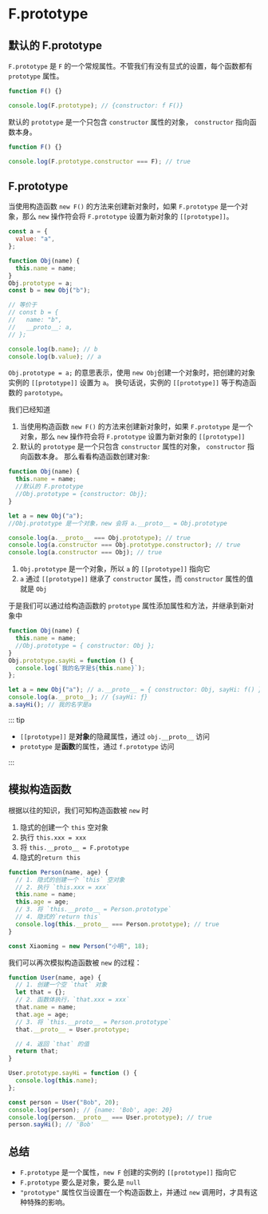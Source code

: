 # F.prototype

## 默认的 F.prototype

`F.prototype` 是 `F` 的一个常规属性。不管我们有没有显式的设置，每个函数都有 `prototype` 属性。

```javascript
function F() {}

console.log(F.prototype); // {constructor: f F()}
```

默认的 `prototype` 是一个只包含 `constructor` 属性的对象， `constructor` 指向函数本身。

```javascript
function F() {}

console.log(F.prototype.constructor === F); // true
```

## F.prototype

当使用构造函数 `new F()` 的方法来创建新对象时，如果 `F.prototype` 是一个对象，那么 `new` 操作符会将 `F.prototype` 设置为新对象的 `[[prototype]]`。

```javascript
const a = {
  value: "a",
};

function Obj(name) {
  this.name = name;
}
Obj.prototype = a;
const b = new Obj("b");

// 等价于
// const b = {
//   name: "b",
//   __proto__: a,
// };

console.log(b.name); // b
console.log(b.value); // a
```

`Obj.prototype = a;` 的意思表示，使用 `new Obj`创建一个对象时，把创建的对象实例的 `[[prototype]]` 设置为 `a`。
换句话说，实例的 `[[prototype]]` 等于构造函数的 `parototype`。

我们已经知道

1. 当使用构造函数 `new F()` 的方法来创建新对象时，如果 `F.prototype` 是一个对象，那么 `new` 操作符会将 `F.prototype` 设置为新对象的 `[[prototype]]`
2. 默认的 `prototype` 是一个只包含 `constructor` 属性的对象， `constructor` 指向函数本身。
   那么看看构造函数创建对象:

```javascript
function Obj(name) {
  this.name = name;
  //默认的 F.prototype
  //Obj.prototype = {constructor: Obj};
}

let a = new Obj("a");
//Obj.prototype 是一个对象，new 会将 a.__proto__ = Obj.prototype

console.log(a.__proto__ === Obj.prototype); // true
console.log(a.constructor === Obj.prototype.constructor); // true
console.log(a.constructor === Obj); // true
```

1. `Obj.prototype` 是一个对象，所以 `a` 的 `[[prototype]]` 指向它
2. `a` 通过 `[[prototype]]` 继承了 `constructor` 属性，而 `constructor` 属性的值就是 `Obj`

于是我们可以通过给构造函数的 `prototype` 属性添加属性和方法，并继承到新对象中

```javascript
function Obj(name) {
  this.name = name;
  //Obj.prototype = { constructor: Obj };
}
Obj.prototype.sayHi = function () {
  console.log(`我的名字是${this.name}`);
};

let a = new Obj("a"); // a.__proto__ = { constructor: Obj, sayHi: f() }
console.log(a.__proto__); // {sayHi: ƒ}
a.sayHi(); // 我的名字是a
```

::: tip

- `[[prototype]]` 是**对象**的隐藏属性，通过 `obj.__proto__` 访问
- `prototype` 是**函数**的属性，通过 `f.prototype` 访问

:::

## 模拟构造函数

根据以往的知识，我们可知构造函数被 `new` 时

1. 隐式的创建一个 `this` 空对象
2. 执行 `this.xxx = xxx`
3. 将 `this.__proto__ = F.prototype`
4. 隐式的`return this`

```js
function Person(name, age) {
  // 1. 隐式的创建一个 `this` 空对象
  // 2. 执行 `this.xxx = xxx`
  this.name = name;
  this.age = age;
  // 3. 将 `this.__proto__ = Person.prototype`
  // 4. 隐式的`return this`
  console.log(this.__proto__ === Person.prototype); // true
}

const Xiaoming = new Person("小明", 18);
```

我们可以再次模拟构造函数被 `new` 的过程：

```js
function User(name, age) {
  // 1. 创建一个空 `that` 对象
  let that = {};
  // 2. 函数体执行，`that.xxx = xxx`
  that.name = name;
  that.age = age;
  // 3. 将 `this.__proto__ = Person.prototype`
  that.__proto__ = User.prototype;

  // 4. 返回 `that` 的值
  return that;
}

User.prototype.sayHi = function () {
  console.log(this.name);
};

const person = User("Bob", 20);
console.log(person); // {name: 'Bob', age: 20}
console.log(person.__proto__ === User.prototype); // true
person.sayHi(); // 'Bob'
```

## 总结

- `F.prototype` 是一个属性，`new F` 创建的实例的 `[[prototype]]` 指向它
- `F.prototype` 要么是对象，要么是 `null`
- `"prototype"` 属性仅当设置在一个构造函数上，并通过 `new` 调用时，才具有这种特殊的影响。
